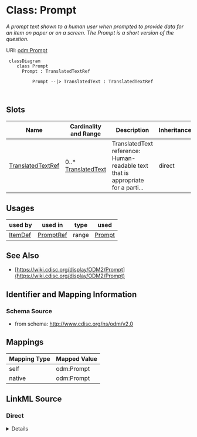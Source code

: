 # Class: Prompt


_A prompt text shown to a human user when prompted to provide data for an item on paper or on a screen. The Prompt is a short version of the question._





URI: [odm:Prompt](http://www.cdisc.org/ns/odm/v2.0/Prompt)



```mermaid
 classDiagram
    class Prompt
      Prompt : TranslatedTextRef
        
          Prompt --|> TranslatedText : TranslatedTextRef
        
      
```




<!-- no inheritance hierarchy -->


## Slots

| Name | Cardinality and Range | Description | Inheritance |
| ---  | --- | --- | --- |
| [TranslatedTextRef](TranslatedTextRef.md) | 0..* <br/> [TranslatedText](TranslatedText.md) | TranslatedText reference: Human-readable text that is appropriate for a parti... | direct |





## Usages

| used by | used in | type | used |
| ---  | --- | --- | --- |
| [ItemDef](ItemDef.md) | [PromptRef](PromptRef.md) | range | [Prompt](Prompt.md) |






## See Also

* [https://wiki.cdisc.org/display/ODM2/Prompt](https://wiki.cdisc.org/display/ODM2/Prompt)

## Identifier and Mapping Information







### Schema Source


* from schema: http://www.cdisc.org/ns/odm/v2.0





## Mappings

| Mapping Type | Mapped Value |
| ---  | ---  |
| self | odm:Prompt |
| native | odm:Prompt |





## LinkML Source

<!-- TODO: investigate https://stackoverflow.com/questions/37606292/how-to-create-tabbed-code-blocks-in-mkdocs-or-sphinx -->

### Direct

<details>
```yaml
name: Prompt
description: A prompt text shown to a human user when prompted to provide data for
  an item on paper or on a screen. The Prompt is a short version of the question.
from_schema: http://www.cdisc.org/ns/odm/v2.0
see_also:
- https://wiki.cdisc.org/display/ODM2/Prompt
slots:
- TranslatedTextRef
slot_usage:
  TranslatedTextRef:
    name: TranslatedTextRef
    multivalued: true
    domain_of:
    - Description
    - Question
    - Definition
    - Prompt
    - CRFCompletionInstructions
    - ImplementationNotes
    - CDISCNotes
    - ErrorMessage
    - Decode
    - Comment
    range: TranslatedText
    inlined: true
    inlined_as_list: true
class_uri: odm:Prompt

```
</details>

### Induced

<details>
```yaml
name: Prompt
description: A prompt text shown to a human user when prompted to provide data for
  an item on paper or on a screen. The Prompt is a short version of the question.
from_schema: http://www.cdisc.org/ns/odm/v2.0
see_also:
- https://wiki.cdisc.org/display/ODM2/Prompt
slot_usage:
  TranslatedTextRef:
    name: TranslatedTextRef
    multivalued: true
    domain_of:
    - Description
    - Question
    - Definition
    - Prompt
    - CRFCompletionInstructions
    - ImplementationNotes
    - CDISCNotes
    - ErrorMessage
    - Decode
    - Comment
    range: TranslatedText
    inlined: true
    inlined_as_list: true
attributes:
  TranslatedTextRef:
    name: TranslatedTextRef
    description: 'TranslatedText reference: Human-readable text that is appropriate
      for a particular language. TranslatedText elements typically occur in a series,
      presenting a set of alternative textual renditions for different languages and
      types.'
    from_schema: http://www.cdisc.org/ns/odm/v2.0
    rank: 1000
    multivalued: true
    identifier: false
    alias: TranslatedTextRef
    owner: Prompt
    domain_of:
    - Description
    - Question
    - Definition
    - Prompt
    - CRFCompletionInstructions
    - ImplementationNotes
    - CDISCNotes
    - ErrorMessage
    - Decode
    - Comment
    range: TranslatedText
    inlined: true
    inlined_as_list: true
class_uri: odm:Prompt

```
</details>
